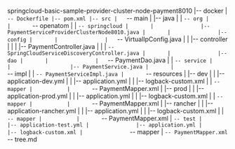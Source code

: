 springcloud-basic-sample-provider-cluster-node-payment8010
|-- docker
|   `-- Dockerfile
|-- pom.xml
|-- src
|   `-- main
|       |-- java
|       |   `-- org
|       |       `-- openatom
|       |           `-- springcloud
|       |               |-- PaymentServiceProviderClusterNode8010.java
|       |               |-- config
|       |               |   `-- VirtualIpConfig.java
|       |               |-- controller
|       |               |   |-- PaymentController.java
|       |               |   `-- SpringCloudServiceDiscoveryController.java
|       |               |-- dao
|       |               |   `-- PaymentDao.java
|       |               `-- service
|       |                   |-- PaymentService.java
|       |                   `-- impl
|       |                       `-- PaymentServiceImpl.java
|       `-- resources
|           |-- dev
|           |   |-- application-dev.yml
|           |   |-- application.yml
|           |   |-- logback-custom.xml
|           |   `-- mapper
|           |       `-- PaymentMapper.xml
|           |-- prod
|           |   |-- application-prod.yml
|           |   |-- application.yml
|           |   |-- logback-custom.xml
|           |   `-- mapper
|           |       `-- PaymentMapper.xml
|           |-- rancher
|           |   |-- application-rancher.yml
|           |   |-- application.yml
|           |   |-- logback-custom.xml
|           |   `-- mapper
|           |       `-- PaymentMapper.xml
|           `-- test
|               |-- application-test.yml
|               |-- application.yml
|               |-- logback-custom.xml
|               `-- mapper
|                   `-- PaymentMapper.xml
`-- tree.md

